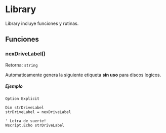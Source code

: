 # Library

Library incluye funciones y rutinas.

## Funciones
### nexDriveLabel()
Retorna: `string`

Automaticamente genera la siguiente etiqueta **sin uso** para discos logicos.

##### Ejemplo
```vbscript
Option Explicit

Dim strDriveLabel
strDriveLabel = nexDriveLabel

' Letra de suerte!
Wscript.Echo strDriveLabel
```
